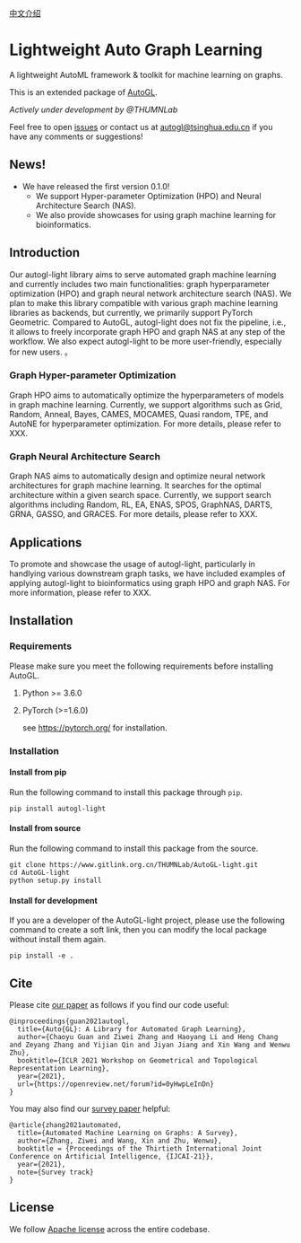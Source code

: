 [中文介绍](../..)

# Lightweight Auto Graph Learning

A lightweight AutoML framework & toolkit for machine learning on graphs.

This is an extended package of [AutoGL](https://github.com/THUMNLab/AutoGL).

*Actively under development by @THUMNLab*

Feel free to open <a href="https://www.gitlink.org.cn/THUMNLab/AutoGL-light/issues">issues</a> or contact us at <a href="mailto:autogl@tsinghua.edu.cn">autogl@tsinghua.edu.cn</a> if you have any comments or suggestions!


## News!
- We have released the first version 0.1.0! 
    - We support Hyper-parameter Optimization (HPO) and Neural Architecture Search (NAS). 
    - We also provide showcases for using graph machine learning for bioinformatics.
	
## Introduction
 Our autogl-light library aims to serve automated graph machine learning and currently includes two main functionalities: graph hyperparameter optimization (HPO) and graph neural network architecture search (NAS). We plan to make this library compatible with various graph machine learning libraries as backends, but currently, we primarily support PyTorch Geometric. Compared to AutoGL, autogl-light does not fix the pipeline, i.e., it allows to freely incorporate graph HPO and graph NAS at any step of the workflow. We also expect autogl-light to be more user-friendly, especially for new users. 。
                                        
### Graph Hyper-parameter Optimization                                        
Graph HPO aims to automatically optimize the hyperparameters of models in graph machine learning. Currently, we support algorithms such as Grid, Random, Anneal, Bayes, CAMES, MOCAMES, Quasi random, TPE, and AutoNE for hyperparameter optimization. For more details, please refer to XXX.              
                                        
### Graph Neural Architecture Search                                        
Graph NAS aims to automatically design and optimize neural network architectures for graph machine learning. It searches for the optimal architecture within a given search space. Currently, we support search algorithms including Random, RL, EA, ENAS, SPOS, GraphNAS, DARTS, GRNA, GASSO, and GRACES. For more details, please refer to XXX.
                                        
## Applications
To promote and showcase the usage of autogl-light, particularly in handlying various downstream graph tasks, we have included examples of applying autogl-light to bioinformatics using graph HPO and graph NAS. For more information, please refer to XXX.

## Installation
### Requirements

Please make sure you meet the following requirements before installing AutoGL.

1. Python >= 3.6.0

2. PyTorch (>=1.6.0)

    see <https://pytorch.org/> for installation.    

### Installation

#### Install from pip

Run the following command to install this package through `pip`.

```
pip install autogl-light
```

#### Install from source

Run the following command to install this package from the source.

```
git clone https://www.gitlink.org.cn/THUMNLab/AutoGL-light.git
cd AutoGL-light
python setup.py install
```

#### Install for development

If you are a developer of the AutoGL-light project, please use the following command to create a soft link, then you can modify the local package without install them again.

```
pip install -e .
```


## Cite

Please cite [our paper](https://openreview.net/forum?id=0yHwpLeInDn) as follows if you find our code useful:
```
@inproceedings{guan2021autogl,
  title={Auto{GL}: A Library for Automated Graph Learning},
  author={Chaoyu Guan and Ziwei Zhang and Haoyang Li and Heng Chang and Zeyang Zhang and Yijian Qin and Jiyan Jiang and Xin Wang and Wenwu Zhu},
  booktitle={ICLR 2021 Workshop on Geometrical and Topological Representation Learning},
  year={2021},
  url={https://openreview.net/forum?id=0yHwpLeInDn}
}
```

You may also find our [survey paper](http://arxiv.org/abs/2103.00742) helpful:
```
@article{zhang2021automated,
  title={Automated Machine Learning on Graphs: A Survey},
  author={Zhang, Ziwei and Wang, Xin and Zhu, Wenwu},
  booktitle = {Proceedings of the Thirtieth International Joint Conference on Artificial Intelligence, {IJCAI-21}},
  year={2021},
  note={Survey track}
}
```

## License
We follow [Apache license](LICENSE) across the entire codebase.
